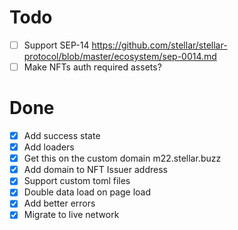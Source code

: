 # Todo
- [ ] Support SEP-14 https://github.com/stellar/stellar-protocol/blob/master/ecosystem/sep-0014.md
- [ ] Make NFTs auth required assets?

# Done
- [x] Add success state
- [x] Add loaders
- [x] Get this on the custom domain m22.stellar.buzz
- [x] Add domain to NFT Issuer address
- [x] Support custom toml files
- [x] Double data load on page load
- [x] Add better errors
- [x] Migrate to live network